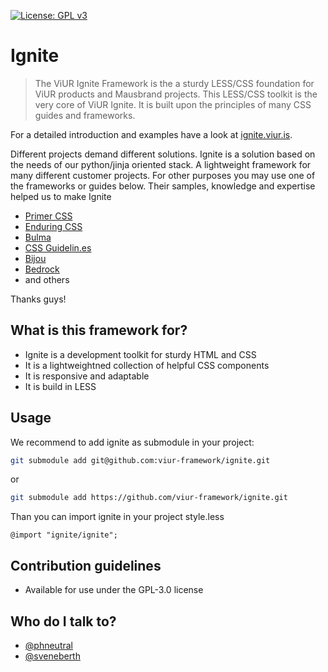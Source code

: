 [![License: GPL v3](https://img.shields.io/badge/License-GPL%20v3-blue.svg)](https://raw.githubusercontent.com/viur-ignite/ignite/master/LICENSE)

# Ignite
>The ViUR Ignite Framework is the a sturdy LESS/CSS foundation for ViUR products and Mausbrand projects.
This LESS/CSS toolkit is the very core of ViUR Ignite. It is built upon the principles of many CSS guides and frameworks.

For a detailed introduction and examples have a look at [ignite.viur.is](https://ignite.viur.is).

Different projects demand different solutions.
Ignite is a solution based on the needs of our python/jinja oriented stack.
A lightweight framework for many different customer projects.
For other purposes you may use one of the frameworks or guides below.
Their samples, knowledge and expertise helped us to make Ignite

* [Primer CSS](http://primercss.io)
* [Enduring CSS](https://benfrain.com/enduring-css-writing-style-sheets-rapidly-changing-long-lived-projects/)
* [Bulma](http://bulma.io)
* [CSS Guidelin.es](http://cssguidelin.es)
* [Bijou](http://andhart.github.io/bijou)
* [Bedrock](https://github.com/jscarmona/bedrock)
* and others

Thanks guys!

## What is this framework for?
* Ignite is a development toolkit for sturdy HTML and CSS
* It is a lightweightned collection of helpful CSS components
* It is responsive and adaptable
* It is build in LESS


## Usage
We recommend to add ignite as submodule in your project:
```bash
git submodule add git@github.com:viur-framework/ignite.git
```
or
```bash
git submodule add https://github.com/viur-framework/ignite.git
```

Than you can import ignite in your project style.less
```less
@import "ignite/ignite";
```

## Contribution guidelines
* Available for use under the GPL-3.0 license

## Who do I talk to?
* [@phneutral](https://github.com/phneutral)
* [@sveneberth](https://github.com/sveneberth)
